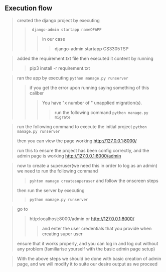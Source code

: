 Execution flow 
--
> created the django project by executing 
>>` django-admin startapp nameOFAPP` 
>>> in our case
>>>> django-admin startapp CS3305TSP

> added the requirement.txt file then executed it content by running
>>pip3 install -r requirement.txt

> ran the app by executing 
> `python manage.py runserver`
>> if you get the error upon running saying something of this caliber
>>> You have "x number of " unapplied migration(s).
>>>> run the following command `python manage.py migrate`

> run the following command to execute the initial project
> `python manage.py runserver`
> 
> then you can view the page working
>  http://127.0.0.1:8000/
> 
> run this to ensure the project has been config correctly, and the admin page is  working
>  http://127.0.0.1:8000/admin 

> now to create a superuser(we need this in order to log as an admin) we need to run the following command 
>> `pyhton manage createsuperuser` and follow the onscreen steps
> 
> then run the server by executing 
>> `python manage.py runserver`

> go to 
>> http:localhost:8000/admin or http://127.0.0.1:8000/ 
>>> and enter the user credentials that you provide when creating super user
> 
> ensure that it works properly, and you can log in and log out without any problem 
> (familiarise yourself with the basic admin page setup)

> 
> With the above steps we should be done with basic creation of admin page, and we will modify it to suite our desire 
> output as we proceed